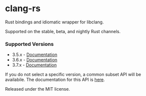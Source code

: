 clang-rs
========

Rust bindings and idiomatic wrapper for libclang.

Supported on the stable, beta, and nightly Rust channels.

### Supported Versions

* 3.5.x - [Documentation](https://kylemayes.github.io/clang-rs/3_5/clang)
* 3.6.x - [Documentation](https://kylemayes.github.io/clang-rs/3_6/clang)
* 3.7.x - [Documentation](https://kylemayes.github.io/clang-rs/3_7/clang)

If you do not select a specific version, a common subset API will be availabile. The documentation
for this API is [here](https://kylemayes.github.io/clang-rs/all/clang).

Released under the MIT license.
